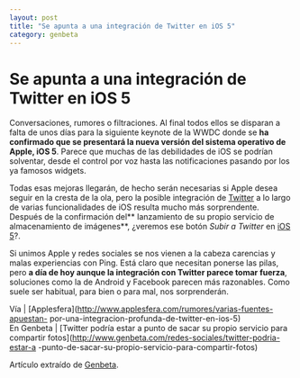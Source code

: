 ```yaml
---
layout: post
title: "Se apunta a una integración de Twitter en iOS 5"
category: genbeta
---
```


# Se apunta a una integración de Twitter en iOS 5

Conversaciones, rumores o filtraciones. Al final todos ellos se disparan a
falta de unos días para la siguiente keynote de la WWDC donde se **ha
confirmado que se presentará la nueva versión del sistema operativo de Apple,
iOS 5**. Parece que muchas de las debilidades de iOS se podrían solventar,
desde el control por voz hasta las notificaciones pasando por los ya famosos
widgets.

Todas esas mejoras llegarán, de hecho serán necesarias si Apple desea seguir
en la cresta de la ola, pero la posible integración de
[Twitter](http://www.genbeta.com/productos/plataformas-de-blogs/twitter) a lo
largo de varias funcionalidades de iOS resulta mucho más sorprendente. Después
de la confirmación del** lanzamiento de su propio servicio de almacenamiento
de imágenes**, ¿veremos ese botón _Subir a Twitter_ en [iOS
5](http://www.genbeta.com/productos/sistemas-operativos/ios-5)?.

Si unimos Apple y redes sociales se nos vienen a la cabeza carencias y malas
experiencias con Ping. Está claro que necesitan ponerse las pilas, pero **a
día de hoy aunque la integración con Twitter parece tomar fuerza**, soluciones
como la de Android y Facebook parecen más razonables. Como suele ser habitual,
para bien o para mal, nos sorprenderán.

Vía | [Applesfera](http://www.applesfera.com/rumores/varias-fuentes-apuestan-
por-una-integracion-profunda-de-twitter-en-ios-5)  
En Genbeta | [Twitter podría estar a punto de sacar su propio servicio para
compartir fotos](http://www.genbeta.com/redes-sociales/twitter-podria-estar-a
-punto-de-sacar-su-propio-servicio-para-compartir-fotos)

Artículo extraído de [Genbeta](http://www.genbeta.com).